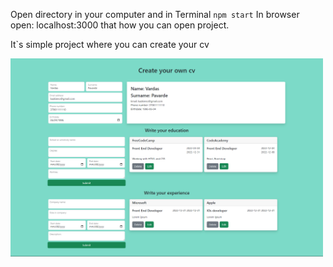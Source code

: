 Open directory in your computer and in Terminal `npm start` 
In browser open: localhost:3000 
that how you can open project.

It`s simple project where you can create your cv

<p>
  <img src="ReactApp.pdf" width="500" />
</p>